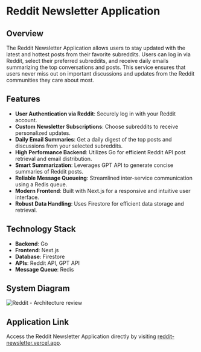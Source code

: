 # Reddit Newsletter Application

## Overview
The Reddit Newsletter Application allows users to stay updated with the latest and hottest posts from their favorite subreddits. Users can log in via Reddit, select their preferred subreddits, and receive daily emails summarizing the top conversations and posts. This service ensures that users never miss out on important discussions and updates from the Reddit communities they care about most.

## Features
- **User Authentication via Reddit**: Securely log in with your Reddit account.
- **Custom Newsletter Subscriptions**: Choose subreddits to receive personalized updates.
- **Daily Email Summaries**: Get a daily digest of the top posts and discussions from your selected subreddits.
- **High Performance Backend**: Utilizes Go for efficient Reddit API post retrieval and email distribution.
- **Smart Summarization**: Leverages GPT API to generate concise summaries of Reddit posts.
- **Reliable Message Queueing**: Streamlined inter-service communication using a Redis queue.
- **Modern Frontend**: Built with Next.js for a responsive and intuitive user interface.
- **Robust Data Handling**: Uses Firestore for efficient data storage and retrieval.

## Technology Stack
- **Backend**: Go
- **Frontend**: Next.js
- **Database**: Firestore
- **APIs**: Reddit API, GPT API
- **Message Queue**: Redis

## System Diagram
![Reddit - Architecture review](https://github.com/user-attachments/assets/5934f714-b307-40e9-adde-3d0e0743fb61)


## Application Link
Access the Reddit Newsletter Application directly by visiting [reddit-newsletter.vercel.app](https://reddit-newsletter.vercel.app).


